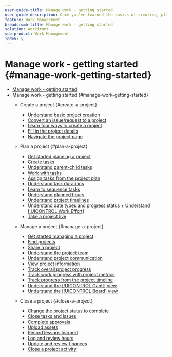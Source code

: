 ```yaml
---
user-guide-title: Manage work - getting started
user-guide-description: Once you've learned the basics of creating, planning and managing projects, there are a few more things you should know to get the most out of Workfront.  
feature: Work Management
breadcrumb-title: Manage work - getting started
solution: Workfront
sub-product: Work Management
index: y
---
```



# Manage work - getting started {#manage-work-getting-started}

+ [Manage work - getting started](overview.md)
+ Manage work - getting started {#manage-work-getting-started}
  + Create a project {#create-a-project}
    + [Understand basic project creation](understand-basic-project-creation.md)
    + [Convert an issue/request to a project](create-a-project-from-a-request.md)
    + [Learn four ways to create a project](understand-other-ways-to-create-projects.md)
    + [Fill in the project details](fill-in-the-project-details.md)
    + [Navigate the project page](navigate-the-project-page.md)

  + Plan a project {#plan-a-project}
    + [Get started planning a project](getting-started-plan-a-project.md)
    + [Create tasks](how-to-create-tasks.md)
    + [Understand parent-child tasks](understand-parent-child-tasks.md)
    + [Work with tasks](work-with-tasks.md)
    + [Assign tasks from the project plan](assign-tasks-from-the-project-plan.md)
    + [Understand task durations](understand-task-durations.md)
    + [Learn to sequence tasks](learn-to-sequence-tasks.md)
    + [Understand planned hours](understand-planned-hours.md)
    + [Understand project timelines](understand-project-timelines.md)
    + [Understand date types and progress status](understand-task-dates-and-progress-status.md)    + [Understand [!UICONTROL Work Effort]](understand-work-effort.md)
    + [Take a project live](take-a-project-live.md)

  + Manage a project {#manage-a-project}
    + [Get started managing a project](getting-started-manage-a-project.md)
    + [Find projects](find-projects.md)
    + [Share a project](share-a-project.md)
    + [Understand the project team](understand-the-project-team.md)
    + [Understand project communication](understand-project-communication.md)
    + [View project information](view-project-information.md) 
    + [Track overall project progress](track-overall-project-progress.md)
    + [Track work progress with project metrics](track-work-progress-with-project-metrics.md)
    + [Track progress from the project timeline](track-work-progress-from-the-project-timeline.md)
    + [Understand the [!UICONTROL Gantt] view](understand-the-gantt-view.md)
    + [Understand the [!UICONTROL Board] view](understand-the-board-view.md)

  + Close a project {#close-a-project}
    + [Change the project status to complete](change-the-project-status.md)
    + [Close tasks and issues](close-tasks-and-issues.md)
    + [Complete approvals](complete-approvals.md)
    + [Upload assets](upload-assets.md)
    + [Record lessons learned](lessons-learned-from-closing-a-project.md)
    + [Log and review hours](log-and-review-hours.md)
    + [Update and review finances](update-and-review-finances.md)
    + [Close a project activity](close-a-project-activity.md)

